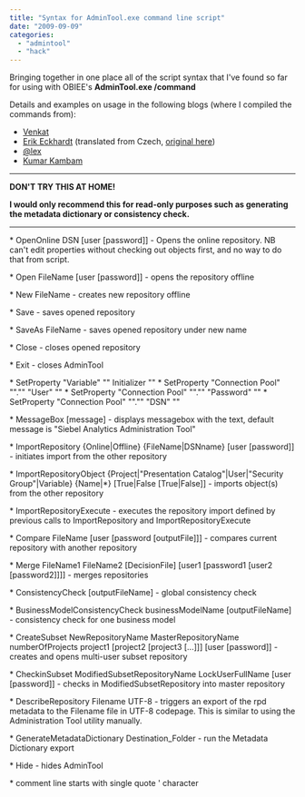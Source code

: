 ```yaml
---
title: "Syntax for AdminTool.exe command line script"
date: "2009-09-09"
categories: 
  - "admintool"
  - "hack"
---
```


Bringing together in one place all of the script syntax that I've found so far for using with OBIEE's **AdminTool.exe /command**

Details and examples on usage in the following blogs (where I compiled the commands from):

- [Venkat](http://oraclebizint.wordpress.com/2008/05/02/oracle-bi-ee-101332-automating-password-updates-of-connection-pools-and-users-command-line-options/)
- [Erik Eckhardt](http://translate.google.co.uk/translate?hl=en&sl=cs&u=http://bidwcz.blogspot.com/2008_05_01_archive.html&ei=KkqmSsbuNcfajQen74W6Dg&sa=X&oi=translate&resnum=6&ct=result&prev=/search%3Fq%3D%2522admintool.exe%2B/command%2522%26hl%3Den%26client%3Dfirefox-a%26rls%3Dorg.mozilla:en-GB:official%26hs%3DEKf%26num%3D30) (translated from Czech, [original here](http://bidwcz.blogspot.com/2008/05/bi-administration-tool-v-pkazovm-mdu.html))
- [@lex](http://siebel-essentials.blogspot.com/2008/11/automating-rpd-metadata-export-with.html)
- [Kumar Kambam](http://obieeblog.wordpress.com/2009/08/04/simplifying-migration-process-%E2%80%93-changing-environment-specific-variables-in-rpd/)

* * *

**DON'T TRY THIS AT HOME!**

**I would only recommend this for read-only purposes such as generating the metadata dictionary or consistency check.**

* * *

\* OpenOnline DSN \[user \[password\]\] - Opens the online repository. NB can't edit properties without checking out objects first, and no way to do that from script.

\* Open FileName \[user \[password\]\] - opens the repository offline

\* New FileName - creates new repository offline

\* Save - saves opened repository

\* SaveAs FileName - saves opened repository under new name

\* Close - closes opened repository

\* Exit - closes AdminTool

\* SetProperty "Variable" "" Initializer "" \* SetProperty "Connection Pool" ""."" "User" "" \* SetProperty "Connection Pool" ""."" "Password" "" \* SetProperty "Connection Pool" ""."" "DSN" ""

\* MessageBox \[message\] - displays messagebox with the text, default message is "Siebel Analytics Administration Tool"

\* ImportRepository {Online|Offline} {FileName|DSNname} \[user \[password\]\] - initiates import from the other repository

\* ImportRepositoryObject {Project|"Presentation Catalog"|User|"Security Group"|Variable} {Name|\*} \[True|False \[True|False\]\] - imports object(s) from the other repository

\* ImportRepositoryExecute - executes the repository import defined by previous calls to ImportRepository and ImportRepositoryExecute

\* Compare FileName \[user \[password \[outputFile\]\]\] - compares current repository with another repository

\* Merge FileName1 FileName2 \[DecisionFile\] \[user1 \[password1 \[user2 \[password2\]\]\]\] - merges repositories

\* ConsistencyCheck \[outputFileName\] - global consistency check

\* BusinessModelConsistencyCheck businessModelName \[outputFileName\] - consistency check for one business model

\* CreateSubset NewRepositoryName MasterRepositoryName numberOfProjects project1 \[project2 \[project3 \[...\]\]\] \[user \[password\]\] - creates and opens multi-user subset repository

\* CheckinSubset ModifiedSubsetRepositoryName LockUserFullName \[user \[password\]\] - checks in ModifiedSubsetRepository into master repository

\* DescribeRepository Filename UTF-8 - triggers an export of the rpd metadata to the Filename file in UTF-8 codepage. This is similar to using the Administration Tool utility manually.

\* GenerateMetadataDictionary Destination\_Folder - run the Metadata Dictionary export

\* Hide - hides AdminTool

\* comment line starts with single quote ' character
